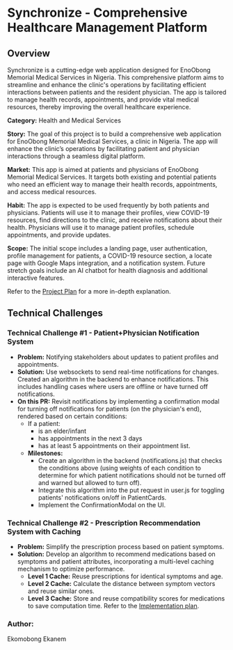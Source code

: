 # Synchronize - Comprehensive Healthcare Management Platform

## Overview

Synchronize is a cutting-edge web application designed for EnoObong Memorial Medical Services in Nigeria. This comprehensive platform aims to streamline and enhance the clinic's operations by facilitating efficient interactions between patients and the resident physician. The app is tailored to manage health records, appointments, and provide vital medical resources, thereby improving the overall healthcare experience.

**Category:** Health and Medical Services

**Story:** The goal of this project is to build a comprehensive web application for EnoObong Memorial Medical Services, a clinic in Nigeria. The app will enhance the clinic’s operations by facilitating patient and physician interactions through a seamless digital platform.

**Market:** This app is aimed at patients and physicians of EnoObong Memorial Medical Services. It targets both existing and potential patients who need an efficient way to manage their health records, appointments, and access medical resources.

**Habit:** The app is expected to be used frequently by both patients and physicians. Patients will use it to manage their profiles, view COVID-19 resources, find directions to the clinic, and receive notifications about their health. Physicians will use it to manage patient profiles, schedule appointments, and provide updates.

**Scope:** The initial scope includes a landing page, user authentication, profile management for patients, a COVID-19 resource section, a locate page with Google Maps integration, and a notification system. Future stretch goals include an AI chatbot for health diagnosis and additional interactive features.

Refer to the [Project Plan](https://docs.google.com/document/d/1qVpVUWfpK19PLDRcP0QqXiVbzNUfehxs9ig6wsnwLv4/edit?usp=sharing) for a more in-depth explanation.


## Technical Challenges

### Technical Challenge #1 - Patient+Physician Notification System
- **Problem:** Notifying stakeholders about updates to patient profiles and appointments.
- **Solution:** Use websockets to send real-time notifications for changes. Created an algorithm in the backend to enhance notifications. This includes handling cases where users are offline or have turned off notifications.
- **On this PR:** Revisit notifications by implementing a confirmation modal for turning off notifications for patients (on the physician's end), rendered based on certain conditions:
  - If a patient:
    - is an elder/infant
    - has appointments in the next 3 days
    - has at least 5 appointments on their appointment list.
  - **Milestones:**
    - Create an algorithm in the backend (notifications.js) that checks the conditions above (using weights of each condition to determine for which patient notifications should not be turned off and warned but allowed to turn off).
    - Integrate this algorithm into the put request in user.js for toggling patients' notifications on/off in PatientCards.
    - Implement the ConfirmationModal on the UI.

### Technical Challenge #2 - Prescription Recommendation System with Caching
- **Problem:** Simplify the prescription process based on patient symptoms.
- **Solution:** Develop an algorithm to recommend medications based on symptoms and patient attributes, incorporating a multi-level caching mechanism to optimize performance.
  - **Level 1 Cache:** Reuse prescriptions for identical symptoms and age.
  - **Level 2 Cache:** Calculate the distance between symptom vectors and reuse similar ones.
  - **Level 3 Cache:** Store and reuse compatibility scores for medications to save computation time.
Refer to the [Implementation plan](https://docs.google.com/document/d/1XbM15YjcYmMgJUj9eLimreuMpQ4XMU_Plr0ZVqzt_6Q/edit?usp=sharing).

### Author:
Ekomobong Ekanem
